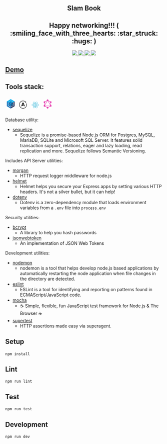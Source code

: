 <h2 align="center">
Slam Book
</h2>
<h2 align="center">
Happy networking!!! ( :smiling_face_with_three_hearts: :star_struck: :hugs: )
</h2>
<p align="center">
   <a href="https://github.com/arunagnz/slam-book/blob/master/LICENSE">
      <img src="https://img.shields.io/badge/license-MIT-blue.svg" />
   </a>
   <a href="https://github.com/arunagnz/slam-book/actions/new">
      <img src="https://img.shields.io/badge/build-passing-brightgreen" />
   </a>
   <a href="https://github.com/arunagnz/slam-book/issues">
      <img src="https://img.shields.io/badge/coverage-100%25-brightgreen" />
   </a>
   <a href="https://github.com/arunagnz/slam-book/pulls">
      <img src="https://img.shields.io/badge/PRs-welcome-brightgreen.svg" />
   </a>
</p>

## [Demo](https://slam-book.arunagnz.vercel.app)

## Tools stack:

<p>
   <img style="margin:2% 1%" width="5%" src="./assets/sequelize.svg" />
   <img style="margin:2% 1%" width="5%" src="./assets/apollo-graphql-compact.svg" />
   <img style="margin:2% 1%" width="5%" src="./assets/react.svg" />
   <img style="margin:2% 1%" width="5%" src="./assets/graphql.svg" />
</p>

Database utility:

- [sequelize](https://www.npmjs.com/package/sequelize)
  - Sequelize is a promise-based Node.js ORM for Postgres, MySQL, MariaDB, SQLite and Microsoft SQL Server. It features solid transaction support, relations, eager and lazy loading, read replication and more. Sequelize follows Semantic Versioning.

Includes API Server utilities:

- [morgan](https://www.npmjs.com/package/morgan)
  - HTTP request logger middleware for node.js
- [helmet](https://www.npmjs.com/package/helmet)
  - Helmet helps you secure your Express apps by setting various HTTP headers. It's not a silver bullet, but it can help!
- [dotenv](https://www.npmjs.com/package/dotenv)
  - Dotenv is a zero-dependency module that loads environment variables from a `.env` file into `process.env`

Security utilities:

- [bcrypt](https://www.npmjs.com/package/bcrypt)
  - A library to help you hash passwords
- [jsonwebtoken](https://www.npmjs.com/package/jsonwebtoken)
  - An implementation of JSON Web Tokens

Development utilities:

- [nodemon](https://www.npmjs.com/package/nodemon)
  - nodemon is a tool that helps develop node.js based applications by automatically restarting the node application when file changes in the directory are detected.
- [eslint](https://www.npmjs.com/package/eslint)
  - ESLint is a tool for identifying and reporting on patterns found in ECMAScript/JavaScript code.
- [mocha](https://www.npmjs.com/package/mocha)
  - ☕️ Simple, flexible, fun JavaScript test framework for Node.js & The Browser ☕️
- [supertest](https://www.npmjs.com/package/supertest)
  - HTTP assertions made easy via superagent.

## Setup

```
npm install
```

## Lint

```
npm run lint
```

## Test

```
npm run test
```

## Development

```
npm run dev
```

